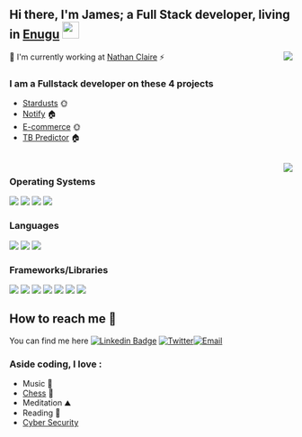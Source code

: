 ## Hi there, I'm James; a Full Stack developer, living in [Enugu](https://goo.gl/maps/u1KVey8AESexxWfWA) <img src="https://raw.githubusercontent.com/MartinHeinz/MartinHeinz/master/wave.gif" width="30px">

<img align="right" src="https://github-readme-stats.vercel.app/api?username=jamescndubuisi&count_private=true&show_icons=true&hide_title=true&hide=stars,contribs&theme=dracula" />

👻 I'm currently working at [Nathan Claire](https://ncgafrica.com/) ⚡

### I am a Fullstack developer on these 4 projects

- [Stardusts](https://www.stardusts.org/) 🌞
- [Notify](https://notify.stardusts.org/) 🏠
- [E-commerce](https://ecommerce.stardusts.org/) 🌞
- [TB Predictor](https://tbpredictor.stardusts.org/) 🏠

<br>

<img align="right" src="https://github-readme-stats.vercel.app/api/top-langs/?username=jamescndubuisi&hide=HTML,CSS&theme=dracula&langs_count=10" />

### Operating Systems
![](https://img.shields.io/badge/Linux-informational?style=flat&logo=Linux&logoColor=white&color=6A6C6E)
![](https://img.shields.io/badge/Windows-informational?style=flat&logo=Windows&logoColor=white&color=6A6C6E)
![](https://img.shields.io/badge/MacOS-informational?style=flat&logo=Apple&logoColor=white&color=6A6C6E)
![](https://img.shields.io/badge/KaliLinux-informational?style=flat&logo=KaliLinux&logoColor=white&color=6A6C6E)

### Languages
![](https://img.shields.io/badge/JS-informational?style=flat&logo=JavaScript&logoColor=white&color=6A6C6E)
![](https://img.shields.io/badge/CSS3-informational?style=flat&logo=CSS3&logoColor=white&color=6A6C6E)
![](https://img.shields.io/badge/Python-informational?style=flat&logo=Python&logoColor=white&color=6A6C6E)



### Frameworks/Libraries
[![](https://img.shields.io/badge/Node-informational?style=flat&logo=Node.JS&logoColor=white&color=6A6C6E)](https://github.com/nodejs/node)
[![](https://img.shields.io/badge/Express-informational?style=flat&logo=Express&logoColor=white&color=6A6C6E)](https://github.com/expressjs/express)
[![](https://img.shields.io/badge/React-informational?style=flat&logo=React&logoColor=white&color=6A6C6E)](https://github.com/facebook/react)
[![](https://img.shields.io/badge/Redux-informational?style=flat&logo=Redux&logoColor=white&color=6A6C6E)](https://github.com/reduxjs/redux)
[![](https://img.shields.io/badge/Django-informational?style=flat&logo=Django&logoColor=white&color=6A6C6E)](https://github.com/django/django)
[![](https://img.shields.io/badge/Pandas-informational?style=flat&logo=Pandas&logoColor=white&color=6A6C6E)](https://github.com/pandas-dev/pandas)
[![](https://img.shields.io/badge/Numpy-informational?style=flat&logo=Numpy&logoColor=white&color=6A6C6E)](https://github.com/numpy/numpy)




## How to reach me 🤙
You can find me here [![Linkedin Badge](https://img.shields.io/badge/LinkedIn-grey?style=flat-square&logo=Linkedin&logoColor=blue&link=https://www.linkedin.com/in/jamescndubuisi/)](https://www.linkedin.com/in/jamescndubuisi/) 
[![Twitter](https://img.shields.io/badge/Twitter-grey?style=flat-square&logo=Twitter&logoColor=Blue&link=https://twitter.com/thejustmystic)](https://twitter.com/thejustmystic)[![Email](https://img.shields.io/badge/Gmail-grey?style=flat-square&logo=Gmail&logoColor=Blue&link=mailto:jamescndubuisi@gmail.com)](mailto:jamescndubuisi@gmail.com)
 
 
 
### Aside coding, I love : 
- Music 🏓
- [Chess](https://lichess.org/@/TheJust) 🔫
- Meditation ⛰
- Reading 📖
- [Cyber Security](https://tryhackme.com/p/thejust) 


<!-- Links to your social media accounts -->

[1]: https://twitter.com/thejustmystic
[2]: https://www.linkedin.com/in/jamescndubuisi/

<!--**CutiePi/CutiePi** is a ✨ _special_ ✨ repository because its `README.md` (this file) appears on your GitHub profile.

Here are some ideas to get you started:

- 🔭 I’m currently working on ...
- 🌱 I’m currently learning ...
- 👯 I’m looking to collaborate on ...
- 🤔 I’m looking for help with ...
- 💬 Ask me about ...
- 📫 How to reach me: ...
- 😄 Pronouns: ...
- ⚡ Fun fact: ...
-->
